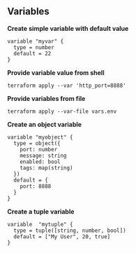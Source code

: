## Variables

**Create simple variable with default value**

```hcl-terraform
variable "myvar" {
  type = number
  default = 22
}
```

**Provide variable value from shell**

```shell script
terraform apply --var 'http_port=8888'
```

**Provide variables from file**

```shell script
terraform apply --var-file vars.env
```

**Create an object variable**

```hcl-terraform
variable "myobject" {
  type = object({
    port: number
    message: string
    enabled: bool
    tags: map(string)
  })
  default = {
    port: 8888
  }
}
```

**Create a tuple variable**

```hcl-terraform
variable  "mytuple" {
  type = tuple([string, number, bool])
  default = ["My User", 20, true]
}
```
